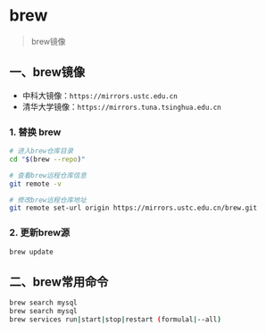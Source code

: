 # brew

> brew镜像

## 一、brew镜像

* 中科大镜像：`https://mirrors.ustc.edu.cn`
* 清华大学镜像：`https://mirrors.tuna.tsinghua.edu.cn`

### 1. 替换 brew

```bash
# 进入brew仓库目录
cd "$(brew --repo)"

# 查看brew远程仓库信息
git remote -v

# 修改brew远程仓库地址
git remote set-url origin https://mirrors.ustc.edu.cn/brew.git
```

### 2. 更新brew源

```bash
brew update
```



## 二、brew常用命令

```bash
brew search mysql
brew search mysql
brew services run|start|stop|restart (formulal|--all)
```


